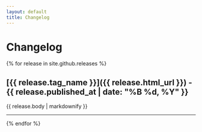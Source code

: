 ```yaml
---
layout: default
title: Changelog
---
```


# Changelog

{% for release in site.github.releases %}

## [{{ release.tag_name }}]({{ release.html_url }}) - {{ release.published_at | date: "%B %d, %Y" }}

{{ release.body | markdownify }}

---
{% endfor %}